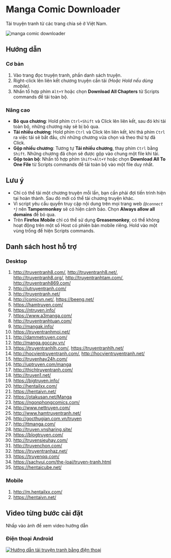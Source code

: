 # Manga Comic Downloader

Tải truyện tranh từ các trang chia sẻ ở Việt Nam.

![manga comic downloader](https://github.com/lelinhtinh/Userscript/raw/master/manga_comic_downloader/screenshot/mangacomic.png)

## Hướng dẫn

### Cơ bản

1. Vào trang đọc truyện tranh, phần danh sách truyện.
1. Right-click lên liên kết chương truyện cần tải *(Hoặc Hold nếu dùng mobile)*.
1. Nhấn tổ hợp phím `Alt+Y` hoặc chọn **Download All Chapters** từ Scripts commands để tải toàn bộ.

### Nâng cao

- **Bỏ qua chương**: Hold phím `Ctrl+Shift` và Click lên liên kết, sau đó khi tải toàn bộ, những chương này sẽ bị bỏ qua.
- **Tải nhiều chương**: Hold phím `Ctrl` và Click lên liên kết, khi thả phím `Ctrl` ra việc tải sẽ bắt đầu, chỉ những chương vừa chọn và theo thứ tự đã Click.
- **Gộp nhiều chương**: Tương tự **Tải nhiều chương**, thay phím `Ctrl` bằng `Shift`. Những chương đã chọn sẽ được gộp vào chung một file khi tải.
- **Gộp toàn bộ**: Nhấn tổ hợp phím `Shift+Alt+Y` hoặc chọn **Download All To One File** từ Scripts commands để tải toàn bộ vào một file duy nhất.

## Lưu ý

- Chỉ có thể tải một chương truyện mỗi lần, bạn cần phải đợi tiến trình hiện tại hoàn thành. Sau đó mới có thể tải chương truyện khác.
- Vì script yêu cầu quyền truy cập nội dung trên mọi trang web *(`@connect *`)* nên **Tampermonkey** sẽ có hiện cảnh báo. Chọn **Always allow all domains** để bỏ qua.
- Trên **Firefox Mobile** chỉ có thể sử dụng **Greasemonkey**, có thể không hoạt động trên một số Host có phiên bản mobile riêng. Hold vào một vùng trống để hiện Scripts commands.

## Danh sách host hỗ trợ

### Desktop

1. <http://truyentranh8.com/>, <http://truyentranh8.net/>, <http://truyentranh8.org/>, <http://truyentranhtam.com/>, <http://truyentranh869.com/>
2. <http://iutruyentranh.com/>
3. <http://truyentranh.net/>
4. <http://comicvn.net/>, <https://beeng.net/>
5. <https://hamtruyen.com/>
6. <https://ntruyen.info/>
7. <https://www.a3manga.com/>
8. <http://truyentranhtuan.com/>
9. <http://mangak.info/>
10. <https://truyentranhmoi.net/>
11. <http://dammetruyen.com/>
12. <http://manga.goccay.vn/>
13. <https://truyentranhlh.com/>, <https://truyentranhlh.net/>
14. <http://hocvientruyentranh.com/>, <http://hocvientruyentranh.net/>
15. <http://truyenhay24h.com/>
16. <http://uptruyen.com/manga>
17. <http://thichtruyentranh.com/>
18. <http://truyen1.net/>
19. <https://bigtruyen.info/>
20. <http://hentailxx.com/>
21. <https://hentaivn.net/>
22. <https://otakusan.net/Manga>
23. <https://ngonphongcomics.com/>
24. <http://www.nettruyen.com/>
25. <http://www.hamtruyentranh.net/>
26. <http://gocthugian.com.vn/truyen>
27. <http://ttmanga.com/>
28. <http://truyen.vnsharing.site/>
29. <https://blogtruyen.com/>
30. <http://truyensieuhay.com/>
31. <http://truyenchon.com/>
32. <https://truyentranhaz.net/>
33. <https://truyenqq.com/>
34. <https://sachvui.com/the-loai/truyen-tranh.html>
35. <https://hentaicube.net/>

### Mobile

1. <http://m.hentailxx.com/>
2. <https://hentaivn.net/>

## Video từng bước cài đặt

Nhấp vào ảnh để xem video hướng dẫn

### Điện thoại Android

[![Hướng dẫn tải truyện tranh bằng điện thoại](https://img.youtube.com/vi/3bdvW3FCpak/0.jpg)](https://www.youtube.com/watch?v=3bdvW3FCpak)
